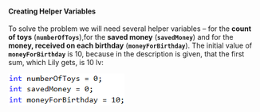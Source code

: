 #### Creating Helper Variables

To solve the problem we will need several helper variables – for the **count of toys** (**`numberOfToys`**),for the **saved money** (**`savedMoney`**) and for the  **money, received on each birthday** (**`moneyForBirthday`**). The initial value of  **`moneyForBirthday`** is 10, because in the description is given, that the first sum, which Lily gets, is 10 lv:

![](/assets/chapter-5-2-images/02.Smart-lilly-02.png)